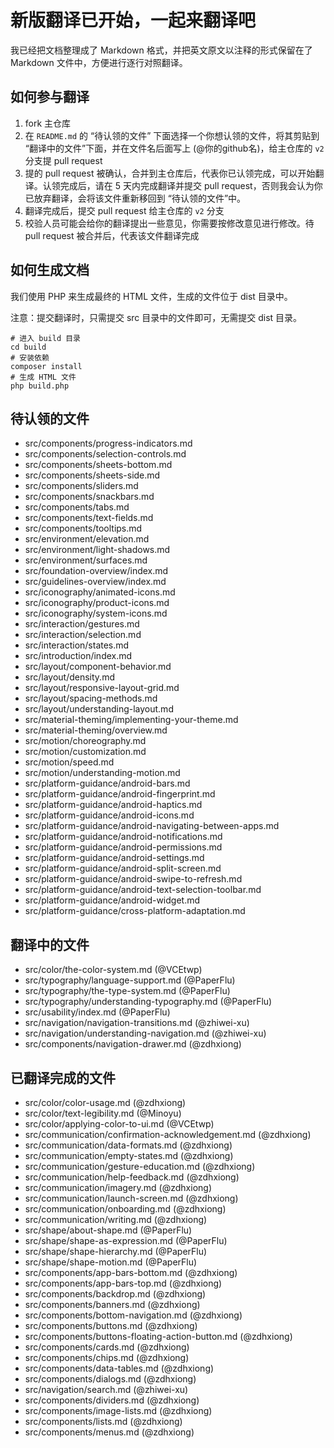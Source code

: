 # 新版翻译已开始，一起来翻译吧

我已经把文档整理成了 Markdown 格式，并把英文原文以注释的形式保留在了 Markdown 文件中，方便进行逐行对照翻译。

## 如何参与翻译

1. fork 主仓库
2. 在 `README.md` 的 “待认领的文件” 下面选择一个你想认领的文件，将其剪贴到 “翻译中的文件”下面，并在文件名后面写上 (@你的github名)，给主仓库的 `v2` 分支提 pull request
3. 提的 pull request 被确认，合并到主仓库后，代表你已认领完成，可以开始翻译。认领完成后，请在 5 天内完成翻译并提交 pull request，否则我会认为你已放弃翻译，会将该文件重新移回到 “待认领的文件”中。
4. 翻译完成后，提交 pull request 给主仓库的 `v2` 分支
5. 校验人员可能会给你的翻译提出一些意见，你需要按修改意见进行修改。待 pull request 被合并后，代表该文件翻译完成

## 如何生成文档

我们使用 PHP 来生成最终的 HTML 文件，生成的文件位于 dist 目录中。

注意：提交翻译时，只需提交 src 目录中的文件即可，无需提交 dist 目录。

```
# 进入 build 目录
cd build
# 安装依赖
composer install
# 生成 HTML 文件
php build.php
```

## 待认领的文件

* src/components/progress-indicators.md
* src/components/selection-controls.md
* src/components/sheets-bottom.md
* src/components/sheets-side.md
* src/components/sliders.md
* src/components/snackbars.md
* src/components/tabs.md
* src/components/text-fields.md
* src/components/tooltips.md
* src/environment/elevation.md
* src/environment/light-shadows.md
* src/environment/surfaces.md
* src/foundation-overview/index.md
* src/guidelines-overview/index.md
* src/iconography/animated-icons.md
* src/iconography/product-icons.md
* src/iconography/system-icons.md
* src/interaction/gestures.md
* src/interaction/selection.md
* src/interaction/states.md
* src/introduction/index.md
* src/layout/component-behavior.md
* src/layout/density.md
* src/layout/responsive-layout-grid.md
* src/layout/spacing-methods.md
* src/layout/understanding-layout.md
* src/material-theming/implementing-your-theme.md
* src/material-theming/overview.md
* src/motion/choreography.md
* src/motion/customization.md
* src/motion/speed.md
* src/motion/understanding-motion.md
* src/platform-guidance/android-bars.md
* src/platform-guidance/android-fingerprint.md
* src/platform-guidance/android-haptics.md
* src/platform-guidance/android-icons.md
* src/platform-guidance/android-navigating-between-apps.md
* src/platform-guidance/android-notifications.md
* src/platform-guidance/android-permissions.md
* src/platform-guidance/android-settings.md
* src/platform-guidance/android-split-screen.md
* src/platform-guidance/android-swipe-to-refresh.md
* src/platform-guidance/android-text-selection-toolbar.md
* src/platform-guidance/android-widget.md
* src/platform-guidance/cross-platform-adaptation.md

## 翻译中的文件
* src/color/the-color-system.md (@VCEtwp)
* src/typography/language-support.md (@PaperFlu)
* src/typography/the-type-system.md (@PaperFlu)
* src/typography/understanding-typography.md (@PaperFlu)
* src/usability/index.md (@PaperFlu)
* src/navigation/navigation-transitions.md (@zhiwei-xu)
* src/navigation/understanding-navigation.md (@zhiwei-xu)
* src/components/navigation-drawer.md (@zdhxiong)

## 已翻译完成的文件
* src/color/color-usage.md (@zdhxiong)
* src/color/text-legibility.md (@Minoyu)
* src/color/applying-color-to-ui.md (@VCEtwp)
* src/communication/confirmation-acknowledgement.md (@zdhxiong)
* src/communication/data-formats.md (@zdhxiong)
* src/communication/empty-states.md (@zdhxiong)
* src/communication/gesture-education.md (@zdhxiong)
* src/communication/help-feedback.md (@zdhxiong)
* src/communication/imagery.md (@zdhxiong)
* src/communication/launch-screen.md (@zdhxiong)
* src/communication/onboarding.md (@zdhxiong)
* src/communication/writing.md (@zdhxiong)
* src/shape/about-shape.md (@PaperFlu)
* src/shape/shape-as-expression.md (@PaperFlu)
* src/shape/shape-hierarchy.md (@PaperFlu)
* src/shape/shape-motion.md (@PaperFlu)
* src/components/app-bars-bottom.md (@zdhxiong)
* src/components/app-bars-top.md (@zdhxiong)
* src/components/backdrop.md (@zdhxiong)
* src/components/banners.md (@zdhxiong)
* src/components/bottom-navigation.md (@zdhxiong)
* src/components/buttons.md (@zdhxiong)
* src/components/buttons-floating-action-button.md (@zdhxiong)
* src/components/cards.md (@zdhxiong)
* src/components/chips.md (@zdhxiong)
* src/components/data-tables.md (@zdhxiong)
* src/components/dialogs.md (@zdhxiong)
* src/navigation/search.md (@zhiwei-xu)
* src/components/dividers.md (@zdhxiong)
* src/components/image-lists.md (@zdhxiong)
* src/components/lists.md (@zdhxiong)
* src/components/menus.md (@zdhxiong)
